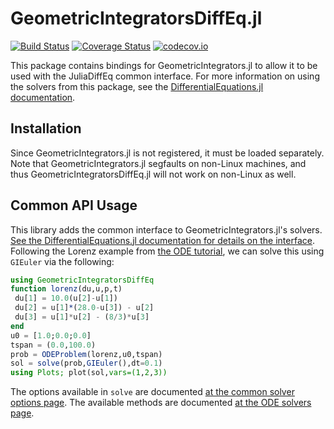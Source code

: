 # GeometricIntegratorsDiffEq.jl

[![Build Status](https://travis-ci.org/JuliaDiffEq/GeometricIntegratorsDiffEq.jl.svg?branch=master)](https://travis-ci.org/JuliaDiffEq/GeometricIntegratorsDiffEq.jl)
[![Coverage Status](https://coveralls.io/repos/JuliaDiffEq/GeometricIntegratorsDiffEq.jl/badge.svg?branch=master&service=github)](https://coveralls.io/github/JuliaDiffEq/GeometricIntegratorsDiffEq.jl?branch=master)
[![codecov.io](http://codecov.io/github/JuliaDiffEq/GeometricIntegratorsDiffEq.jl/coverage.svg?branch=master)](http://codecov.io/github/JuliaDiffEq/GeometricIntegratorsDiffEq.jl?branch=master)

This package contains bindings for GeometricIntegrators.jl to allow it to be used with the
JuliaDiffEq common interface. For more information on using the solvers from this
package, see the [DifferentialEquations.jl documentation](https://juliadiffeq.github.io/DiffEqDocs.jl/dev/).

## Installation

Since GeometricIntegrators.jl is not registered, it must be loaded separately. Note that GeometricIntegrators.jl 
segfaults on non-Linux machines, and thus GeometricIntegratorsDiffEq.jl will not work on non-Linux as well.

## Common API Usage

This library adds the common interface to GeometricIntegrators.jl's solvers. [See the DifferentialEquations.jl documentation for details on the interface](http://docs.juliadiffeq.org/dev/index.html). Following the Lorenz example from [the ODE tutorial](http://docs.juliadiffeq.org/dev/tutorials/ode_example.html), we can solve this using `GIEuler` via the following:

```julia
using GeometricIntegratorsDiffEq
function lorenz(du,u,p,t)
 du[1] = 10.0(u[2]-u[1])
 du[2] = u[1]*(28.0-u[3]) - u[2]
 du[3] = u[1]*u[2] - (8/3)*u[3]
end
u0 = [1.0;0.0;0.0]
tspan = (0.0,100.0)
prob = ODEProblem(lorenz,u0,tspan)
sol = solve(prob,GIEuler(),dt=0.1)
using Plots; plot(sol,vars=(1,2,3))
```

The options available in `solve` are documented [at the common solver options page](http://docs.juliadiffeq.org/dev/basics/common_solver_opts.html). The available methods are documented [at the ODE solvers page](http://docs.juliadiffeq.org/dev/solvers/ode_solve.html#GeometricIntegrators.jl-1).
